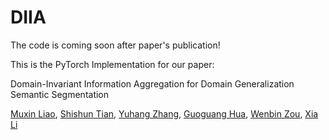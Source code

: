 # DIIA

The code is coming soon after paper's publication!

This is the PyTorch Implementation for our paper:

Domain-Invariant Information Aggregation for Domain Generalization Semantic Segmentation

[Muxin Liao](https://scholar.google.com/citations?user=RVt9XHEAAAAJ&hl=zh-CN), [Shishun Tian](https://ceie.szu.edu.cn/info/1019/1147.htm), [Yuhang Zhang](https://scholar.google.com/citations?hl=zh-CN&user=C-ZGR84AAAAJ), [Guoguang Hua](https://scholar.google.com/citations?hl=zh-CN&user=Fk7XHewAAAAJ), [Wenbin Zou](https://ceie.szu.edu.cn/info/1018/1077.htm), [Xia Li](https://ceie.szu.edu.cn/info/1017/1062.htm)
